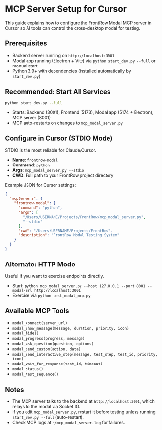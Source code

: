 # MCP Server Setup for Cursor

This guide explains how to configure the FrontRow Modal MCP server in Cursor so AI tools can control the cross-desktop modal for testing.

## Prerequisites
- Backend server running on `http://localhost:3001`
- Modal app running (Electron + Vite) via `python start_dev.py --full` or manual start
- Python 3.9+ with dependencies (installed automatically by `start_dev.py`)

## Recommended: Start All Services
```bash
python start_dev.py --full
```
- Starts: Backend (3001), Frontend (5173), Modal app (5174 + Electron), MCP server (8001)
- MCP auto-restarts on changes to `mcp_modal_server.py`

## Configure in Cursor (STDIO Mode)
STDIO is the most reliable for Claude/Cursor.

- **Name**: `frontrow-modal`
- **Command**: `python`
- **Args**: `mcp_modal_server.py --stdio`
- **CWD**: Full path to your FrontRow project directory

Example JSON for Cursor settings:
```json
{
  "mcpServers": {
    "frontrow-modal": {
      "command": "python",
      "args": [
        "/Users/USERNAME/Projects/FrontRow/mcp_modal_server.py",
        "--stdio"
      ],
      "cwd": "/Users/USERNAME/Projects/FrontRow",
      "description": "FrontRow Modal Testing System"
    }
  }
}
```

## Alternate: HTTP Mode
Useful if you want to exercise endpoints directly.

- Start: `python mcp_modal_server.py --host 127.0.0.1 --port 8001 --modal-url http://localhost:3001`
- Exercise via `python test_modal_mcp.py`

## Available MCP Tools
- `modal_connect(server_url)`
- `modal_show_message(message, duration, priority, icon)`
- `modal_hide()`
- `modal_progress(progress, message)`
- `modal_ask_question(question, options)`
- `modal_send_custom(action, data)`
- `modal_send_interactive_step(message, test_step, test_id, priority, icon)`
- `modal_wait_for_response(test_id, timeout)`
- `modal_status()`
- `modal_test_sequence()`

## Notes
- The MCP server talks to the backend at `http://localhost:3001`, which relays to the modal via Socket.IO.
- If you edit `mcp_modal_server.py`, restart it before testing unless running `start_dev.py --full` (auto-restart).
- Check MCP logs at `~/mcp_modal_server.log` for failures.

